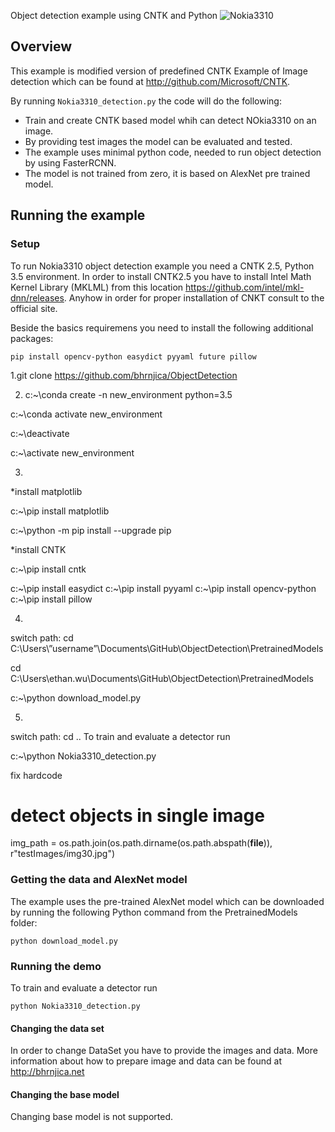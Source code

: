 Object detection example using CNTK and Python
![Nokia3310](https://github.com/bhrnjica/ObjectDetection/blob/master/nokiasamplerecogn.png)

## Overview

This example is modified version of predefined CNTK Example of Image detection which can be found at http://github.com/Microsoft/CNTK.

By running `Nokia3310_detection.py` the code will do the following:

* Train and create CNTK based model whih can detect NOkia3310 on an image.
* By providing test images the model can be evaluated and tested.
* The example uses minimal python code, needed to run object detection by using FasterRCNN.
* The model is not trained from zero, it is based on AlexNet pre trained model.


## Running the example

### Setup

To run Nokia3310 object detection example you need a CNTK 2.5, Python 3.5 environment. In order to install CNTK2.5 you have to install Intel Math Kernel Library (MKLML) from this location https://github.com/intel/mkl-dnn/releases. Anyhow in order for proper installation of CNKT consult to the official site. 

Beside the basics requiremens you need to install the following additional packages:

```
pip install opencv-python easydict pyyaml future pillow
```

1.git clone https://github.com/bhrnjica/ObjectDetection

2. c:\~\conda create -n new_environment python=3.5
 
 c:\~\conda activate new_environment
 
 c:\~\deactivate
 
 c:\~\activate new_environment

3. 
*install matplotlib
 
 c:\~\pip install matplotlib

 c:\~\python -m pip install --upgrade pip

*install CNTK
 
 c:\~\pip install cntk
 
 c:\~\pip install easydict
 c:\~\pip install pyyaml
 c:\~\pip install opencv-python
 c:\~\pip install pillow

4.
switch path:
 cd  C:\Users\”username”\Documents\GitHub\ObjectDetection\PretrainedModels
 
 cd  C:\Users\ethan.wu\Documents\GitHub\ObjectDetection\PretrainedModels
 
 c:\~\python  download_model.py 

5.
switch path:
 cd ..
 To train and evaluate a detector run
 
 c:\~\python Nokia3310_detection.py
 
 fix hardcode
# detect objects in single image
img_path = os.path.join(os.path.dirname(os.path.abspath(__file__)), r"testImages/img30.jpg")


### Getting the data and AlexNet model

The example uses the pre-trained AlexNet model which can be downloaded by running the following Python command from the PretrainedModels folder:

`python download_model.py`

### Running the demo

To train and evaluate a detector run

`python Nokia3310_detection.py`

#### Changing the data set

In order to change DataSet you have to provide the images and data. More information about how to prepare image and data can be found at http://bhrnjica.net  


#### Changing the base model

Changing base model is not supported. 
